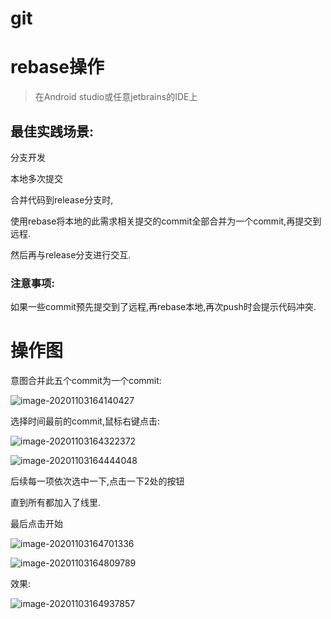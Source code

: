 # git

# rebase操作

> 在Android studio或任意jetbrains的IDE上

## 最佳实践场景: 

分支开发

本地多次提交

合并代码到release分支时,

使用rebase将本地的此需求相关提交的commit全部合并为一个commit,再提交到远程.

然后再与release分支进行交互.

### 注意事项:

如果一些commit预先提交到了远程,再rebase本地,再次push时会提示代码冲突.

# 操作图

意图合并此五个commit为一个commit:

![image-20201103164140427](https://gitee.com/hss012489/picbed/raw/master/picgo/1604392910476-image-20201103164140427.jpg)

选择时间最前的commit,鼠标右键点击:

![image-20201103164322372](https://gitee.com/hss012489/picbed/raw/master/picgo/1604393004478-image-20201103164322372.jpg)

![image-20201103164444048](https://gitee.com/hss012489/picbed/raw/master/picgo/1604393085646-image-20201103164444048.jpg)

后续每一项依次选中一下,点击一下2处的按钮

直到所有都加入了线里.

最后点击开始

![image-20201103164701336](https://gitee.com/hss012489/picbed/raw/master/picgo/1604393223346-image-20201103164701336.jpg)

![image-20201103164809789](https://gitee.com/hss012489/picbed/raw/master/picgo/1604393291459-image-20201103164809789.jpg)

效果:

![image-20201103164937857](https://gitee.com/hss012489/picbed/raw/master/picgo/1604393379559-image-20201103164937857.jpg)